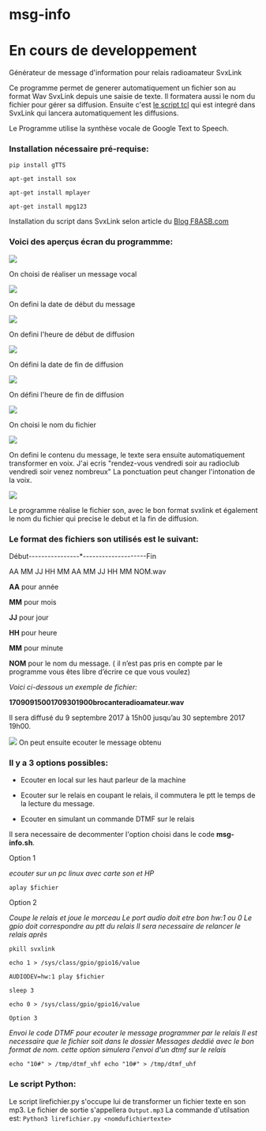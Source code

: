 # msg-info

#  **En cours de developpement**

Générateur de message d'information pour relais radioamateur SvxLink

Ce programme permet de generer automatiquement un fichier son au format Wav SvxLink depuis une saisie de texte. Il formatera aussi le nom du fichier pour gérer sa diffusion. Ensuite c'est [le script tcl](http://blog.f8asb.com/2017/09/17/svxlink-messages-dinformations-programmes/) qui est integré dans SvxLink qui lancera automatiquement les diffusions.

Le Programme utilise la synthèse vocale de Google Text to Speech. 

 
### Installation nécessaire pré-requise:

`pip install gTTS`

`apt-get install sox`

`apt-get install mplayer`

`apt-get install mpg123`


Installation du script dans SvxLink selon article du
[Blog F8ASB.com](http://blog.f8asb.com/2017/09/17/svxlink-messages-dinformations-programmes/)


### Voici des aperçus écran du programmme:

![](http://blog.f8asb.com/wp-content/uploads/2022/08/msginfo01.png)

On choisi de réaliser un message vocal

![](http://blog.f8asb.com/wp-content/uploads/2022/08/msginfo02.png)

On defini la date de début du message

![](http://blog.f8asb.com/wp-content/uploads/2022/08/msginfo03.png)

On defini l'heure de début de diffusion

![](http://blog.f8asb.com/wp-content/uploads/2022/08/msginfo04.png)

On défini la date de fin de diffusion

![](http://blog.f8asb.com/wp-content/uploads/2022/08/msginfo05.png)

On défini l'heure de fin de diffusion

![](http://blog.f8asb.com/wp-content/uploads/2022/08/msginfo06.png)

On choisi le nom du fichier

![](http://blog.f8asb.com/wp-content/uploads/2022/08/msginfo07.png)

On defini le contenu du message, le texte sera ensuite automatiquement transformer en voix. J'ai ecris "rendez-vous vendredi soir au radioclub vendredi soir venez nombreux"
La ponctuation peut changer l'intonation de la voix.

![](http://blog.f8asb.com/wp-content/uploads/2022/08/msginfo09.png)

Le programme réalise le fichier son, avec le bon format svxlink et également le nom du fichier qui precise le debut et la fin de diffusion.

### Le format des fichiers son utilisés est le suivant:

Début----------------*--------------------Fin

AA MM JJ HH MM AA MM JJ HH MM NOM.wav

**AA** pour année

**MM** pour mois

**JJ** pour jour

**HH** pour heure

**MM** pour minute

**NOM** pour le nom du message. ( il n’est pas pris en compte par le programme vous êtes libre d’écrire ce que vous voulez)

*Voici ci-dessous un exemple de fichier:*

**17090915001709301900brocanteradioamateur.wav**

Il sera diffusé du 9 septembre 2017 à 15h00 jusqu’au 30 septembre 2017 19h00.


![](http://blog.f8asb.com/wp-content/uploads/2022/08/msginfo08.png)
On peut ensuite ecouter le message obtenu

### Il y a 3 options possibles:

* Ecouter en local sur les haut parleur de la machine

* Ecouter sur le relais en coupant le relais, il commutera le ptt le temps de la lecture du message.

* Ecouter en simulant un commande DTMF sur le relais

Il sera necessaire de decommenter l'option choisi dans le code **msg-info.sh**.


Option 1


*ecouter sur un pc linux avec carte son et HP*

`aplay $fichier`


Option 2


 *Coupe le relais et joue le morceau
 Le port audio doit etre bon hw:1 ou 0
 Le gpio doit correspondre au ptt du relais
 Il sera necessaire de relancer le relais après*

`pkill svxlink`

`echo 1 > /sys/class/gpio/gpio16/value`

`AUDIODEV=hw:1 play $fichier`

`sleep 3`

`echo 0 > /sys/class/gpio/gpio16/value`


`Option 3`


*Envoi le code DTMF pour ecouter le message programmer par le relais
Il est necessaire que le fichier soit dans le dossier Messages deddié
avec le bon format de nom.
cette option simulera l'envoi d'un dtmf sur le relais*

`echo "10#" > /tmp/dtmf_vhf
echo "10#" > /tmp/dtmf_uhf`

### Le script Python:

Le script lirefichier.py s'occupe lui de transformer un fichier texte en son mp3.
Le fichier de sortie s'appellera `Output.mp3`
La commande d'utilsation est:
`Python3 lirefichier.py <nomdufichiertexte>`
